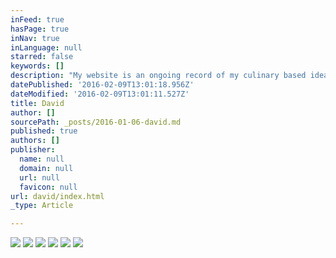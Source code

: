 ```yaml
---
inFeed: true
hasPage: true
inNav: true
inLanguage: null
starred: false
keywords: []
description: "My website is an ongoing record of my culinary based ideas and inspiration associated with product I have developed for various clients. I have been a professional culinarian for more than 30 years and more than 20 of those years have been outside the USA, my birth place. My work has taken me to many bizarre and interesting places and searching for new eatable idea's I can learn from and use to bring forward for the world to see and enjoy.  Through this process of perpetual creative stimulation, documentation and sharing I hope these works will show young cooks and chefs that the creative process is infinite. The limitations are only born in ones own mind and that simplicity is more widely recognized and understood than complexity.  Knowing what is foundational and what is fad is the key to success, but is not to say that you shouldn't experience and learn from that which is less understood or not accepted in the culinary world as they are equally challenging, exciting and one day will be recognized, but when?"
datePublished: '2016-02-09T13:01:18.956Z'
dateModified: '2016-02-09T13:01:11.527Z'
title: David
author: []
sourcePath: _posts/2016-01-06-david.md
published: true
authors: []
publisher:
  name: null
  domain: null
  url: null
  favicon: null
url: david/index.html
_type: Article

---
```

![](https://s3-us-west-2.amazonaws.com/the-grid-img/p/fec1999943b60e652969222c8f1580cfc621ddde.jpg)
![](https://the-grid-user-content.s3-us-west-2.amazonaws.com/a029d7ec-042d-45c5-aede-22e0f96d9373.jpg)
![](https://the-grid-user-content.s3-us-west-2.amazonaws.com/545d2179-5a05-4e4d-aa90-e6261c7b24f5.jpg)
![](https://the-grid-user-content.s3-us-west-2.amazonaws.com/b755b1cd-3ec8-4121-bce5-1f1bb7768811.jpg)
![](https://the-grid-user-content.s3-us-west-2.amazonaws.com/04afa502-e35d-4ed8-a6d5-29caf3f7e16b.jpg)
![](https://the-grid-user-content.s3-us-west-2.amazonaws.com/0a6b3475-13cc-4c78-a100-e3a601216ea8.jpg)